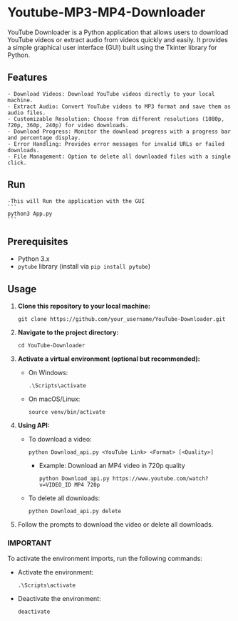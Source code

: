 # Youtube-MP3-MP4-Downloader

YouTube Downloader is a Python application that allows users to download YouTube videos or extract audio from videos quickly and easily. It provides a simple graphical user interface (GUI) built using the Tkinter library for Python.

## Features

    - Download Videos: Download YouTube videos directly to your local machine.
    - Extract Audio: Convert YouTube videos to MP3 format and save them as audio files.
    - Customizable Resolution: Choose from different resolutions (1080p, 720p, 360p, 240p) for video downloads.
    - Download Progress: Monitor the download progress with a progress bar and percentage display.
    - Error Handling: Provides error messages for invalid URLs or failed downloads.
    - File Management: Option to delete all downloaded files with a single click.

## Run 

    -This will Run the application with the GUI
    ```
    python3 App.py
    ```

## Prerequisites

- Python 3.x
- `pytube` library (install via `pip install pytube`)

## Usage

1. **Clone this repository to your local machine:**

    ```
    git clone https://github.com/your_username/YouTube-Downloader.git
    ```

2. **Navigate to the project directory:**

    ```
    cd YouTube-Downloader
    ```

3. **Activate a virtual environment (optional but recommended):**

    - On Windows:
    
        ```
        .\Scripts\activate
        ```
    
    - On macOS/Linux:
    
        ```
        source venv/bin/activate
        ```


4. **Using API:**

    - To download a video:
    
        ```
        python Download_api.py <YouTube Link> <Format> [<Quality>]
        ```

        - Example: Download an MP4 video in 720p quality
          
            ```
            python Download_api.py https://www.youtube.com/watch?v=VIDEO_ID MP4 720p
            ```

    - To delete all downloads:
    
        ```
        python Download_api.py delete
        ```

5. Follow the prompts to download the video or delete all downloads.

### IMPORTANT

To activate the environment imports, run the following commands:

- Activate the environment:
  
    ```
    .\Scripts\activate
    ```

- Deactivate the environment:
  
    ```
    deactivate
    ```

